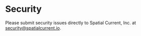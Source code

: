 # Security

Please submit security issues directly to Spatial Current, Inc. at [security@spatialcurrent.io](mailto:security@spatialcurrent.io).
